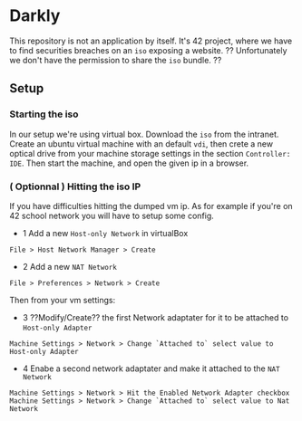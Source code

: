 # Darkly

This repository is not an application by itself.
It's 42 project, where we have to find securities breaches on an `iso` exposing a website.
?? Unfortunately we don't have the permission to share the `iso` bundle. ??


## Setup

### Starting the iso
In our setup we're using virtual box.
Download the `iso` from the intranet.
Create an ubuntu virtual machine with an default `vdi`, then crete a new optical drive from your machine storage settings in the section `Controller: IDE`.
Then start the machine, and open the given ip in a browser.

### ( Optionnal ) Hitting the iso IP
If you have difficulties hitting the dumped vm ip. As for example if you're on 42 school network you will have to setup some config.

- 1 Add a new `Host-only Network` in virtualBox
```
File > Host Network Manager > Create
```

- 2 Add a new `NAT Network`
```
File > Preferences > Network > Create
```

Then from your vm settings:

- 3 ??Modify/Create?? the first Network adaptater for it to be attached to `Host-only Adapter`
```
Machine Settings > Network > Change `Attached to` select value to Host-only Adapter
```

- 4 Enabe a second network adaptater and make it attached to the `NAT Network`
```
Machine Settings > Network > Hit the Enabled Network Adapter checkbox
Machine Settings > Network > Change `Attached to` select value to Nat Network
```
